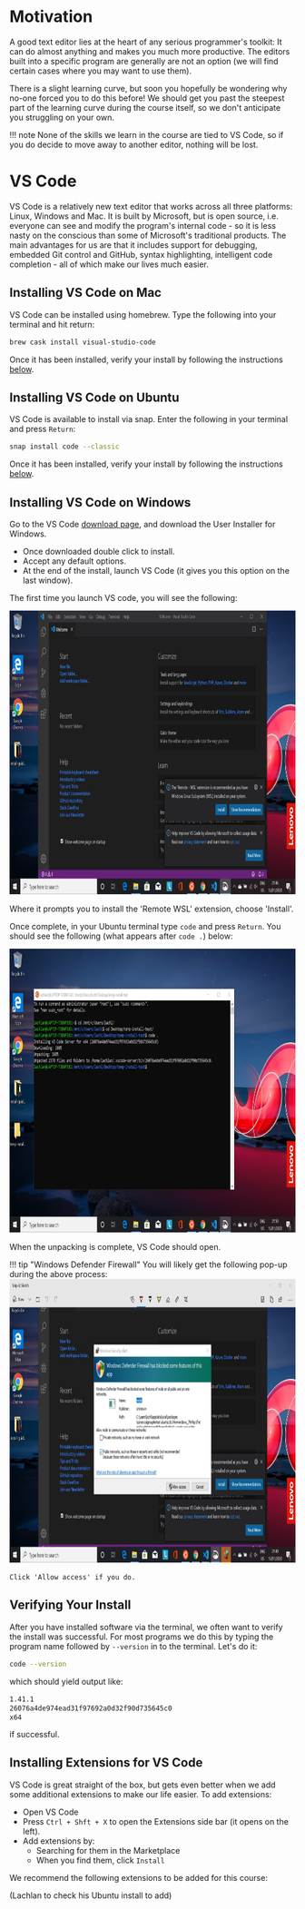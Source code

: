 # Motivation

A good text editor lies at the heart of any serious programmer's toolkit: It can do almost anything and makes you much more productive.
The editors built into a specific program are generally are not an option (we will find certain cases where you may want to use them).

<!-- Please download, install it along with the necessary packages and stick with it for at least the duration of the course and assignment to get a feel for how it works. -->

There is a slight learning curve, but soon you hopefully be wondering why no-one forced you to do this before!
We should get you past the steepest part of the learning curve during the course itself, so we don't anticipate you struggling on your own.

!!! note
    None of the skills we learn in the course are tied to VS Code, so if you do decide to move away to another editor, nothing will be lost.

<!-- ## Installing Sublime Text

Go to the [downloads page](https://www.sublimetext.com/3) and download the live installer for your operating system.-->

# VS Code

VS Code is a relatively new text editor that works across all three platforms: Linux, Windows and Mac.
It is built by Microsoft, but is open source, i.e. everyone can see and modify the program's internal code - so it is less nasty on the conscious than some of Microsoft's traditional products.
The main advantages for us are that it includes support for debugging, embedded Git control and GitHub, syntax highlighting, intelligent code completion - all of which make our lives much easier.

## Installing VS Code on Mac

VS Code can be installed using homebrew. Type the following into your terminal and hit return:

```bash
brew cask install visual-studio-code
```

Once it has been installed, verify your install by following the instructions [below](#verify-install).

## Installing VS Code on Ubuntu

VS Code is available to install via snap. Enter the following in your terminal and press `Return`:

```bash
snap install code --classic
```

Once it has been installed, verify your install by following the instructions [below](#verify-install).

## Installing VS Code on Windows

Go to the VS Code [download page](https://code.visualstudio.com/download), and download the User Installer for Windows. 

* Once downloaded double click to install.
* Accept any default options.
* At the end of the install, launch VS Code (it gives you this option on the last window).

The first time you launch VS code, you will see the following: 

<img src="../img/misc-windows/99-vscode-wsl.jpg" class="center" height = "500">

Where it prompts you to install the 'Remote WSL' extension, choose 'Install'. 

Once complete, in your Ubuntu terminal type `code` and press `Return`. 
You should see the following (what appears after `code .`) below:

<img src="../img/misc-windows/98-code-on-ubuntu.jpg" class="center" height = "500">

When the unpacking is complete, VS Code should open.

!!! tip "Windows Defender Firewall"
    You will likely get the following pop-up during the above process:
    <img src="../img/misc-windows/97-allow-access-defender.jpg" class="center" height = "500">

    Click 'Allow access' if you do.

## Verifying Your Install

After you have installed software via the terminal, we often want to verify the install was successful.
For most programs we do this by typing the program name followed by `--version` in to the terminal.
Let's do it:

``` bash
code --version
```

which should yield output like:

``` out
1.41.1
26076a4de974ead31f97692a0d32f90d735645c0
x64
```

if successful.

## Installing Extensions for VS Code

VS Code is great straight of the box, but gets even better when we add some additional extensions to make our life easier.
To add extensions:

* Open VS Code
* Press `Ctrl + Shft + X` to open the Extensions side bar (it opens on the left).
* Add extensions by:
    * Searching for them in the Marketplace
    * When you find them, click `Install`

We recommend the following extensions to be added for this course:

(Lachlan to check his Ubuntu install to add)